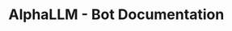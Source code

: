 # AlphaLLM - Bot Documentation

<!-- START_CONTENT -->
<!-- END_CONTENT -->

<!-- FILE_TREE_START -->
<!-- FILE_TREE_END -->
